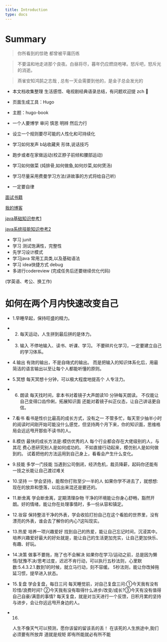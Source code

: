 ```yaml
---
title: Introduction
type: docs
---
```



# Summary

> 你所看到的惊艳 都曾被平庸历练

> 不要温和地走进那个良夜。白昼将尽，暮年仍应燃烧咆哮。怒斥吧，怒斥光的消逝。

> 燕雀安知鸿鹄之志哉 , 总有一天会需要到他的，是金子总会发光的

+ 本文档收集整理 生活感悟、电视剧经典语录总结，有问题欢迎提 zch 👏

+ 页面生成工具：Hugo

+ 主题：hugo-book

+ 一个人要博学 审问 慎思 明辨 然后力行

+ 设立一个规则要尽可能的人性化和可持续化

+ 学习如何发声 b站收藏夹 形体,说话技巧

+ 跑步或者在家做运动(校正脖子前倾和腰部运动)


+ 学习如何做菜 (炖排骨,如何做鱼,如何炒菜,如何煲汤)


+ 学习尽量采用费曼学习方法(讲故事的方式将给自己听)

+ 一定要自律

[面试书籍](../pdf/newIndex.html)

[我的博客](https://www.cnblogs.com/noatnu/)

[java基础知识参考1](https://javaguide.cn/)

[java系统技能知识参考2](https://www.pdai.tech/)


+ 学习 junit
+ 学习 测试饱满性，完整性
+ 先学习设计模式
+ 学习java 常用工具类,以及基础语法
+ 学习 idea快捷方式 debug
+ 多进行codereview (完成任务后还要继续优化代码)

(学英语、考公、换工作)

# 如何在两个月内快速改变自己

+ 1.早睡早起，保持旺盛的精力。
+ 2. 每天运动，人生拼到最后拼的是体力。
+ 3. 输入
   不停地输入、读书、听课、学习。
   不要碎片化学习，一定要建立自己的学习体系。

+ 4.输出
   有效的输出，不是自嗨式的输出。
   而是把输入的知识体系化后，用最简洁的语言输出以至让每个人都能听懂的原则。
+ 5.冥想
   每天冥想十分钟，可以极大程度地提高个
   人专注力。
+ 6. 朗读
   每天找时间，拿本书对着镜子大声朗读10
   分钟每天朗读。
   不仅能让自己变得口齿伶俐，拓展知识面
   还能对着镜子纠正仪态，让自己讲话更自信。
+ 7.看书
   看书是性价比最高的成长方式，没有之一
   不管多忙，每天至少抽半小时的阅读时间刚开始可能没什么感觉，但坚持两个月下来，你的知识面，思维格局会远远甩开那些不读书的人。
+ 8.模仿
   最快的成长方法是:模仿优秀的人
   每个行业都会存在大佬级别的人，与其花
   费心思研究别人是如何成功的。
   不如直接行动起来，模仿别人是如何做到的。
   试着把他的方法运用到自己身上，看看会产生什么变化。
+ 9.技能
   多学一门技能
   当遇到公司倒闭，经济危机，裁员降薪，起码你还能有一技之长能让自己渡过难关
+ 10.坚持
   一 学会坚持，能帮你打败至少一半的人
   如果你学不进去了，就想想:现在的放弃和堕落，以后出来混还是要还的。
+ 11.断舍离
   学会断舍离，定期清理杂物
   干净的环境能让你身心舒畅，豁然开朗。好的情绪，能让你在处理事情时，多一份从容和镇定。
+ 12.妆容
   保持整洁干净的外表，学会收拾打扮自己在这个看脸的世界里，没有漂亮的外表，谁会去了解你的内心?这叫现实。
+ 13.热爱
   培养一项兴趣爱好
   找到自己的热爱，能让自己忘记时间，沉浸其中。
   培养兴趣爱好最大的好处就是，能让自己的生活更加充实，让自己更加快乐、有趣、好玩。
+ 14.决策
   做事不要拖，拖了也不会解决
   如果你在学习/运动之前，总是因为懒惰/犹豫不决/思考过度，迟迟不肯行动，可以执行五秒法则，心里默数:5.4.3.2.1.数到1的时候，就立马行动，刻不容缓。
   5秒法则，能让你改掉拖延习惯，提早进入状态。
+ 15.复盘
   学会复盘，每日三问
   每天睡觉前，对自己复盘三问:①今天我有没有珍惜/浪费时间?
   ②今天我有没有取得什么进步/改变/成长?③今天有没有值得自己自豪/满意的事情?
   每天复盘，就是对当天进行一个反馈，日积月累的坚持与进步，会让你远远甩开身边的人。
+ 16.
    人生不像天气可以预测，愿你该留的留该丢的丢！
    在该死的人生旅途中,我们必须要有所放弃
    道就是规矩 即有所能就必有所不能
